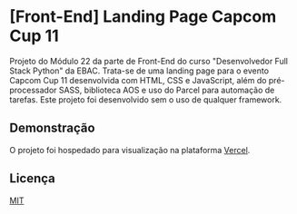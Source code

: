 # [Front-End] Landing Page Capcom Cup 11

Projeto do Módulo 22 da parte de Front-End do curso "Desenvolvedor Full Stack Python" da EBAC. Trata-se de uma landing page para o evento Capcom Cup 11 desenvolvida com HTML, CSS e JavaScript, além do pré-processador SASS, biblioteca AOS e uso do Parcel para automação de tarefas. Este projeto foi desenvolvido sem o uso de qualquer framework.

## Demonstração

O projeto foi hospedado para visualização na plataforma [Vercel](https://lp-capcom-cup-11.vercel.app/).

## Licença

[MIT](https://choosealicense.com/licenses/mit/)